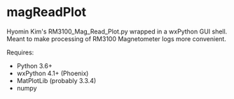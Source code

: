 # magReadPlot

Hyomin Kim's RM3100_Mag_Read_Plot.py wrapped in a wxPython GUI shell.  Meant to make processing of RM3100 Magnetometer logs more convenient.

Requires:
- Python 3.6+
- wxPython 4.1+ (Phoenix)
- MatPlotLib (probably 3.3.4)
- numpy
    
